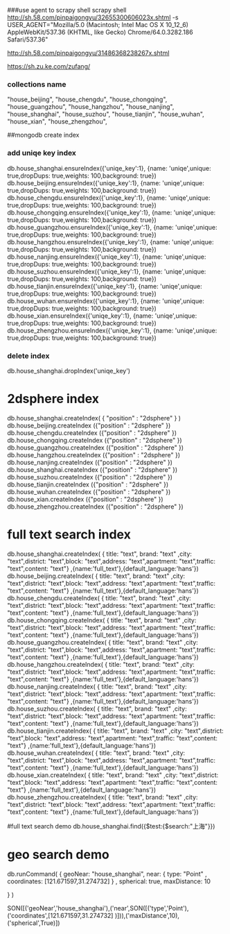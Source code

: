 ###use agent to scrapy shell
scrapy shell http://sh.58.com/pinpaigongyu/32655300606023x.shtml -s USER_AGENT="Mozilla/5.0 (Macintosh; Intel Mac OS X 10_12_6) AppleWebKit/537.36 (KHTML, like Gecko) Chrome/64.0.3282.186 Safari/537.36"


http://sh.58.com/pinpaigongyu/31486368238267x.shtml

https://sh.zu.ke.com/zufang/

### collections name
"house_beijing",
"house_chengdu",
"house_chongqing",
"house_guangzhou",
"house_hangzhou",
"house_nanjing",
"house_shanghai",
"house_suzhou",
"house_tianjin",
"house_wuhan",
"house_xian",
"house_zhengzhou",

##mongodb create index
### add uniqe key index
db.house_shanghai.ensureIndex({'uniqe_key':1}, {name: 'uniqe',unique: true,dropDups: true,weights: 100,background: true})
db.house_beijing.ensureIndex({'uniqe_key':1}, {name: 'uniqe',unique: true,dropDups: true,weights: 100,background: true})
db.house_chengdu.ensureIndex({'uniqe_key':1}, {name: 'uniqe',unique: true,dropDups: true,weights: 100,background: true})
db.house_chongqing.ensureIndex({'uniqe_key':1}, {name: 'uniqe',unique: true,dropDups: true,weights: 100,background: true})
db.house_guangzhou.ensureIndex({'uniqe_key':1}, {name: 'uniqe',unique: true,dropDups: true,weights: 100,background: true})
db.house_hangzhou.ensureIndex({'uniqe_key':1}, {name: 'uniqe',unique: true,dropDups: true,weights: 100,background: true})
db.house_nanjing.ensureIndex({'uniqe_key':1}, {name: 'uniqe',unique: true,dropDups: true,weights: 100,background: true})
db.house_suzhou.ensureIndex({'uniqe_key':1}, {name: 'uniqe',unique: true,dropDups: true,weights: 100,background: true})
db.house_tianjin.ensureIndex({'uniqe_key':1}, {name: 'uniqe',unique: true,dropDups: true,weights: 100,background: true})
db.house_wuhan.ensureIndex({'uniqe_key':1}, {name: 'uniqe',unique: true,dropDups: true,weights: 100,background: true})
db.house_xian.ensureIndex({'uniqe_key':1}, {name: 'uniqe',unique: true,dropDups: true,weights: 100,background: true})
db.house_zhengzhou.ensureIndex({'uniqe_key':1}, {name: 'uniqe',unique: true,dropDups: true,weights: 100,background: true})

### delete index
db.house_shanghai.dropIndex('uniqe_key')


# 2dsphere index
db.house_shanghai.createIndex( { "position" : "2dsphere" } )
db.house_beijing.createIndex ({"position" : "2dsphere" })
db.house_chengdu.createIndex ({"position" : "2dsphere" })
db.house_chongqing.createIndex ({"position" : "2dsphere" })
db.house_guangzhou.createIndex ({"position" : "2dsphere" })
db.house_hangzhou.createIndex ({"position" : "2dsphere" })
db.house_nanjing.createIndex ({"position" : "2dsphere" })
db.house_shanghai.createIndex ({"position" : "2dsphere" })
db.house_suzhou.createIndex ({"position" : "2dsphere" })
db.house_tianjin.createIndex ({"position" : "2dsphere" })
db.house_wuhan.createIndex ({"position" : "2dsphere" })
db.house_xian.createIndex ({"position" : "2dsphere" })
db.house_zhengzhou.createIndex ({"position" : "2dsphere" })

# full text search index
db.house_shanghai.createIndex( { title: "text", brand: "text" ,city: "text",district: "text",block: "text",address: "text",apartment: "text",traffic: "text",content: "text"} ,{name:'full_text'},{default_language:'hans'})
db.house_beijing.createIndex( { title: "text", brand: "text" ,city: "text",district: "text",block: "text",address: "text",apartment: "text",traffic: "text",content: "text"} ,{name:'full_text'},{default_language:'hans'})
db.house_chengdu.createIndex( { title: "text", brand: "text" ,city: "text",district: "text",block: "text",address: "text",apartment: "text",traffic: "text",content: "text"} ,{name:'full_text'},{default_language:'hans'})
db.house_chongqing.createIndex( { title: "text", brand: "text" ,city: "text",district: "text",block: "text",address: "text",apartment: "text",traffic: "text",content: "text"} ,{name:'full_text'},{default_language:'hans'})
db.house_guangzhou.createIndex( { title: "text", brand: "text" ,city: "text",district: "text",block: "text",address: "text",apartment: "text",traffic: "text",content: "text"} ,{name:'full_text'},{default_language:'hans'})
db.house_hangzhou.createIndex( { title: "text", brand: "text" ,city: "text",district: "text",block: "text",address: "text",apartment: "text",traffic: "text",content: "text"} ,{name:'full_text'},{default_language:'hans'})
db.house_nanjing.createIndex( { title: "text", brand: "text" ,city: "text",district: "text",block: "text",address: "text",apartment: "text",traffic: "text",content: "text"} ,{name:'full_text'},{default_language:'hans'})
db.house_suzhou.createIndex( { title: "text", brand: "text" ,city: "text",district: "text",block: "text",address: "text",apartment: "text",traffic: "text",content: "text"} ,{name:'full_text'},{default_language:'hans'})
db.house_tianjin.createIndex( { title: "text", brand: "text" ,city: "text",district: "text",block: "text",address: "text",apartment: "text",traffic: "text",content: "text"} ,{name:'full_text'},{default_language:'hans'})
db.house_wuhan.createIndex( { title: "text", brand: "text" ,city: "text",district: "text",block: "text",address: "text",apartment: "text",traffic: "text",content: "text"} ,{name:'full_text'},{default_language:'hans'})
db.house_xian.createIndex( { title: "text", brand: "text" ,city: "text",district: "text",block: "text",address: "text",apartment: "text",traffic: "text",content: "text"} ,{name:'full_text'},{default_language:'hans'})
db.house_zhengzhou.createIndex( { title: "text", brand: "text" ,city: "text",district: "text",block: "text",address: "text",apartment: "text",traffic: "text",content: "text"} ,{name:'full_text'},{default_language:'hans'})

#full text search demo
db.house_shanghai.find({$test:{$search:"上海"}})

# geo search demo
db.runCommand( {
   geoNear: "house_shanghai",
   near: { type: "Point" , coordinates: [121.671597,31.274732] } ,
   spherical: true,
   maxDistance: 10

} )

SON([('geoNear','house_shanghai'),('near',SON([('type','Point'),('coordinates',[121.671597,31.274732] )])),('maxDistance',10),('spherical',True)])